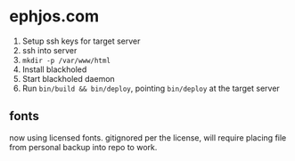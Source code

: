 # ephjos.com

1. Setup ssh keys for target server
2. ssh into server
3. `mkdir -p /var/www/html`
3. Install blackholed
4. Start blackholed daemon
5. Run `bin/build && bin/deploy`, pointing `bin/deploy` at the target server

## fonts

now using licensed fonts. gitignored per the license, will require placing file 
from personal backup into repo to work.

